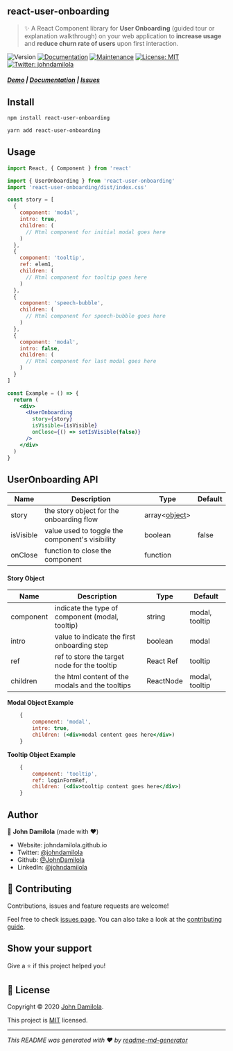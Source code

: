## react-user-onboarding 
> ✨ A React Component library for **User Onboarding** (guided tour or explanation walkthrough) on your web application to **increase usage** and **reduce churn rate of users** upon first interaction.

![Version](https://img.shields.io/badge/version-0.1.0-blue.svg?cacheSeconds=2592000)
[![Documentation](https://img.shields.io/badge/documentation-yes-brightgreen.svg)](https://github.com/JohnDamilola/react-user-onboarding#readme)
[![Maintenance](https://img.shields.io/badge/Maintained%3F-yes-green.svg)](https://github.com/JohnDamilola/react-user-onboarding/graphs/commit-activity)
[![License: MIT](https://img.shields.io/github/license/JohnDamilola/react-user-onboarding)](https://github.com/JohnDamilola/react-user-onboarding/blob/master/LICENSE)
[![Twitter: johndamilola](https://img.shields.io/twitter/follow/johndamilola.svg?style=social)](https://twitter.com/johndamilola)

##### [Demo](https://johndamilola.github.io/react-user-onboarding) | [Documentation](https://github.com/JohnDamilola/react-user-onboarding) | [Issues](https://github.com/JohnDamilola/react-user-onboarding/issues)

## Install

```bash
npm install react-user-onboarding
```

```bash
yarn add react-user-onboarding
```

## Usage

```jsx
import React, { Component } from 'react'

import { UserOnboarding } from 'react-user-onboarding'
import 'react-user-onboarding/dist/index.css'

const story = [
  {
    component: 'modal',
    intro: true,
    children: (
      // Html component for initial modal goes here
    )
  },
  {
    component: 'tooltip',
    ref: elem1,
    children: (
      // Html component for tooltip goes here
    )
  },
  {
    component: 'speech-bubble',
    children: (
      // Html component for speech-bubble goes here
    )
  },
  {
    component: 'modal',
    intro: false,
    children: (
      // Html component for last modal goes here
    )
  }
]

const Example = () => {
  return (
    <div>
      <UserOnboarding 
        story={story} 
        isVisible={isVisible} 
        onClose={() => setIsVisible(false)} 
      />
    </div>
  )
}
```

## UserOnboarding API

|Name     |Description                                    |Type                          |Default|
|---------|-----------------------------------------------|------------------------------|-------|
|story    |the story object for the onboarding flow       |array<[object](https://johndamilola.github.io/react-user-onboarding#story-object)>|       |
|isVisible|value used to toggle the component's visibility|boolean                       |false  |
|onClose  |function to close the component                |function                      |       |

#### Story Object

|Name     |Description                                      |Type     |Default       |
|---------|-------------------------------------------------|---------|--------------|
|component|indicate the type of component (modal, tooltip)  |string   |modal, tooltip|
|intro    |value to indicate the first onboarding step      |boolean  |modal         |
|ref      |ref to store the target node for the tooltip     |React Ref|tooltip       |
|children |the html content of the modals and the tooltips  |ReactNode|modal, tooltip|

**Modal Object Example**
```jsx
    {
        component: 'modal',
        intro: true,
        children: (<div>modal content goes here</div>)
    }
```
**Tooltip Object Example**
```jsx
    {
        component: 'tooltip',
        ref: loginFormRef,
        children: (<div>tooltip content goes here</div>)
    }
```

## Author

👤 **John Damilola** (made with ❤️)

* Website: johndamilola.github.io
* Twitter: [@johndamilola](https://twitter.com/johndamilola)
* Github: [@JohnDamilola](https://github.com/JohnDamilola)
* LinkedIn: [@johndamilola](https://linkedin.com/in/johndamilola)

## 🤝 Contributing

Contributions, issues and feature requests are welcome!

Feel free to check [issues page](https://github.com/JohnDamilola/react-user-onboarding/issues). You can also take a look at the [contributing guide](https://github.com/JohnDamilola/react-user-onboarding/blob/master/CONTRIBUTING.md).

## Show your support

Give a ⭐️ if this project helped you!


## 📝 License

Copyright © 2020 [John Damilola](https://github.com/JohnDamilola).

This project is [MIT](https://github.com/JohnDamilola/react-user-onboarding/blob/master/LICENSE) licensed.

***
_This README was generated with ❤️ by [readme-md-generator](https://github.com/kefranabg/readme-md-generator)_
